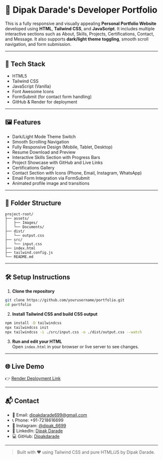 
# 🚀 Dipak Darade's Developer Portfolio

This is a fully responsive and visually appealing **Personal Portfolio Website** developed using **HTML**, **Tailwind CSS**, and **JavaScript**. It includes multiple interactive sections such as About, Skills, Projects, Certifications, Contact, and Message. It also supports **dark/light theme toggling**, smooth scroll navigation, and form submission.

---

## 🔧 Tech Stack

- HTML5
- Tailwind CSS
- JavaScript (Vanilla)
- Font Awesome Icons
- FormSubmit (for contact form handling)
- GitHub & Render for deployment

---

## 🖼️ Features

- Dark/Light Mode Theme Switch
- Smooth Scrolling Navigation
- Fully Responsive Design (Mobile, Tablet, Desktop)
- Resume Download and Preview
- Interactive Skills Section with Progress Bars
- Project Showcase with GitHub and Live Links
- Certifications Gallery
- Contact Section with Icons (Phone, Email, Instagram, WhatsApp)
- Email Form Integration via FormSubmit
- Animated profile image and transitions

---

## 📂 Folder Structure

```
project-root/
├── assets/
│   ├── Images/
│   └── Documents/
├── dist/
│   └── output.css
├── src/
│   └── input.css
├── index.html
├── tailwind.config.js
└── README.md
```

---

## 🛠️ Setup Instructions

1. **Clone the repository**  
```bash
git clone https://github.com/yourusername/portfolio.git
cd portfolio
```

2. **Install Tailwind CSS and build CSS output**  
```bash
npm install -D tailwindcss
npx tailwindcss init
npx tailwindcss -i ./src/input.css -o ./dist/output.css --watch
```

3. **Run and edit your HTML**  
Open `index.html` in your browser or live server to see changes.

---

## 🌐 Live Demo

👉 [Render Deployment Link](https://your-portfolio.onrender.com)

---

## 📬 Contact

- 📧 Email: dipakdarade699@gmail.com
- 📞 Phone: +91-7218616699
- 📸 Instagram: [@dipak_6699](https://instagram.com/dipak_6699)
- 💼 LinkedIn: [Dipak Darade](https://linkedin.com/in/dipak-darade-b52b87219)
- 💻 GitHub: [Dipakdarade](https://github.com/Dipakdarade)

---

> Built with ❤️ using Tailwind CSS and pure HTML/JS by Dipak Darade.

